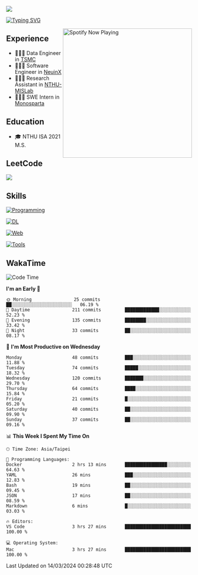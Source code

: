 ![](https://komarev.com/ghpvc/?username=peter0512lee&color=ff69b4)

[![Typing SVG](https://readme-typing-svg.herokuapp.com?color=F742BA&size=22&lines=Hi!+I'm+JYL)](https://git.io/typing-svg)

[<img src="https://spotify-now-playing.peter0512lee.vercel.app/api/spotify-playing" alt="Spotify Now Playing" width="350" align="right" />](https://open.spotify.com/user/21iyoswqgnkoe7peuesmqnhgy)

## Experience
- 🧑🏻‍💻 Data Engineer in [TSMC](https://www.tsmc.com/)
- 🧑🏻‍💻 Software Engineer in [NeuinX](https://neuinx.com/)
- 🧑🏻‍💻 Research Assistant in [NTHU-MISLab](https://mislab.cs.nthu.edu.tw/)
- 🧑🏻‍💻 SWE Intern in [Monosparta](https://monosparta.org/)

## Education
- 🎓 NTHU ISA 2021 M.S.

## LeetCode
![](https://leetcard.jacoblin.cool/peter0512lee?theme=dark&ext=contest)

## Skills
[![Programming](https://skillicons.dev/icons?i=py,cpp,js)](https://skillicons.dev)

[![DL](https://skillicons.dev/icons?i=pytorch,opencv,sklearn)](https://skillicons.dev)

[![Web](https://skillicons.dev/icons?i=html,css,react,tailwind,nodejs,vite,firebase,sqlite,mysql,mongodb)](https://skillicons.dev)

[![Tools](https://skillicons.dev/icons?i=git,github,githubactions,docker,kubernetes,linux,vscode,postman)](https://skillicons.dev)

<!--
<table><tr><td valign="top" width="50%">

<img src="https://github-readme-stats-sigma-five.vercel.app/api?username=peter0512lee&hide_border=true&show_icons=true&locale=en&layout=compact&theme=dracula" align="left" style="width: 100%" />

</td><td valign="top" width="50%">

<img src="https://github-readme-stats-sigma-five.vercel.app/api/top-langs?username=peter0512lee&hide_border=true&show_icons=true&locale=en&layout=compact&theme=dracula" align="left" style="width: 100%" />

</td></tr></table>  
-->

## WakaTime

<!--START_SECTION:waka-->
![Code Time](http://img.shields.io/badge/Code%20Time-1%2C078%20hrs%2013%20mins-blue)

**I'm an Early 🐤** 

```text
🌞 Morning                25 commits          ██░░░░░░░░░░░░░░░░░░░░░░░   06.19 % 
🌆 Daytime                211 commits         █████████████░░░░░░░░░░░░   52.23 % 
🌃 Evening                135 commits         ████████░░░░░░░░░░░░░░░░░   33.42 % 
🌙 Night                  33 commits          ██░░░░░░░░░░░░░░░░░░░░░░░   08.17 % 
```
📅 **I'm Most Productive on Wednesday** 

```text
Monday                   48 commits          ███░░░░░░░░░░░░░░░░░░░░░░   11.88 % 
Tuesday                  74 commits          █████░░░░░░░░░░░░░░░░░░░░   18.32 % 
Wednesday                120 commits         ███████░░░░░░░░░░░░░░░░░░   29.70 % 
Thursday                 64 commits          ████░░░░░░░░░░░░░░░░░░░░░   15.84 % 
Friday                   21 commits          █░░░░░░░░░░░░░░░░░░░░░░░░   05.20 % 
Saturday                 40 commits          ██░░░░░░░░░░░░░░░░░░░░░░░   09.90 % 
Sunday                   37 commits          ██░░░░░░░░░░░░░░░░░░░░░░░   09.16 % 
```


📊 **This Week I Spent My Time On** 

```text
🕑︎ Time Zone: Asia/Taipei

💬 Programming Languages: 
Docker                   2 hrs 13 mins       ████████████████░░░░░░░░░   64.63 % 
YAML                     26 mins             ███░░░░░░░░░░░░░░░░░░░░░░   12.83 % 
Bash                     19 mins             ██░░░░░░░░░░░░░░░░░░░░░░░   09.45 % 
JSON                     17 mins             ██░░░░░░░░░░░░░░░░░░░░░░░   08.59 % 
Markdown                 6 mins              █░░░░░░░░░░░░░░░░░░░░░░░░   03.03 % 

🔥 Editors: 
VS Code                  3 hrs 27 mins       █████████████████████████   100.00 % 

💻 Operating System: 
Mac                      3 hrs 27 mins       █████████████████████████   100.00 % 
```


 Last Updated on 14/03/2024 00:28:48 UTC
<!--END_SECTION:waka-->


<!--
**peter0512lee/peter0512lee** is a ✨ _special_ ✨ repository because its `README.md` (this file) appears on your GitHub profile.

